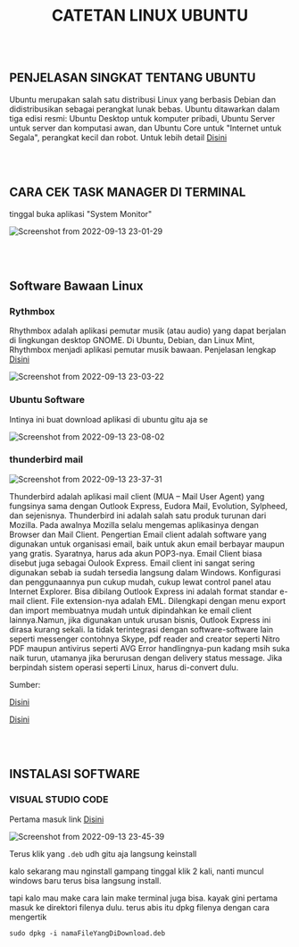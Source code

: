 <div align = "center">
  <h1> CATETAN LINUX UBUNTU </h1>
</div>

<br><br>

## PENJELASAN SINGKAT TENTANG UBUNTU

Ubuntu merupakan salah satu distribusi Linux yang berbasis Debian dan didistribusikan sebagai perangkat lunak bebas. Ubuntu ditawarkan dalam tiga edisi resmi: Ubuntu Desktop untuk komputer pribadi, Ubuntu Server untuk server dan komputasi awan, dan Ubuntu Core untuk "Internet untuk Segala", perangkat kecil dan robot. Untuk lebih detail [Disini](https://id.wikipedia.org/wiki/Ubuntu)

<br><br>

## CARA CEK TASK MANAGER DI TERMINAL

tinggal buka aplikasi "System Monitor"

![Screenshot from 2022-09-13 23-01-29](https://user-images.githubusercontent.com/92344349/189950627-108034ac-c354-4c64-a810-c82351b122bb.png)

<br><br>

## Software Bawaan Linux

### Rythmbox

Rhythmbox adalah aplikasi pemutar musik (atau audio) yang dapat berjalan di lingkungan desktop GNOME. Di Ubuntu, Debian, dan Linux Mint, Rhythmbox menjadi aplikasi pemutar musik bawaan. Penjelasan lengkap [Disini](https://www.breedie.com/rhythmbox-aplikasi-ubuntu/)


![Screenshot from 2022-09-13 23-03-22](https://user-images.githubusercontent.com/92344349/189951261-26c50801-eae0-42e0-a982-4d26d9095a14.png)

### Ubuntu Software

Intinya ini buat download aplikasi di ubuntu gitu aja se

![Screenshot from 2022-09-13 23-08-02](https://user-images.githubusercontent.com/92344349/189952079-14665757-d1c9-46bd-980c-58d1b03813ff.png)

### thunderbird mail

![Screenshot from 2022-09-13 23-37-31](https://user-images.githubusercontent.com/92344349/189958054-be2feeed-7111-4e1f-921d-152f2752eae5.png)

Thunderbird adalah aplikasi mail client (MUA – Mail User Agent) yang fungsinya sama dengan Outlook Express, Eudora Mail, Evolution, Sylpheed, dan sejenisnya. Thunderbird ini adalah salah satu produk turunan dari Mozilla. Pada awalnya Mozilla selalu mengemas aplikasinya dengan Browser dan Mail Client.
Pengertian Email client adalah software yang digunakan untuk organisasi email, baik untuk akun email berbayar maupun yang gratis. Syaratnya, harus ada akun POP3-nya. Email Client biasa disebut juga sebagai Oulook Express.
Email client ini sangat sering digunakan sebab ia sudah tersedia langsung dalam Windows. Konfigurasi dan penggunaannya pun cukup mudah, cukup lewat control panel atau Internet Explorer. Bisa dibilang Outlook Express ini adalah format standar e-mail client. File extension-nya adalah EML. Dilengkapi dengan menu export dan import membuatnya mudah untuk dipindahkan ke email client lainnya.Namun, jika digunakan untuk urusan bisnis, Outlook Express ini dirasa kurang sekali. Ia tidak terintegrasi dengan software-software lain seperti messenger contohnya Skype, pdf reader and creator seperti Nitro PDF maupun antivirus seperti AVG Error handlingnya-pun kadang msih suka naik turun, utamanya jika berurusan dengan delivery status message. Jika berpindah sistem operasi seperti Linux, harus di-convert dulu.

Sumber: 

[Disini](https://lovelyristin.com/perbedaan-thunderbird-dan-gmail)

[Disini](https://faqdesk.net/id/klien-email-mana-yang-lebih-baik-mozilla-thunderbird-atau-microsoft-outlook)

<br><br>

## INSTALASI SOFTWARE

### VISUAL STUDIO CODE

Pertama masuk link [Disini](https://code.visualstudio.com/)

![Screenshot from 2022-09-13 23-45-39](https://user-images.githubusercontent.com/92344349/189959828-9d6784d4-4dc8-4e60-a05c-bc65c0faace6.png)

Terus klik yang ```.deb``` udh gitu aja langsung keinstall

kalo sekarang mau nginstall gampang tinggal klik 2 kali, nanti muncul windows baru terus bisa langsung install.

tapi kalo mau make cara lain make terminal juga bisa. kayak gini pertama masuk ke direktori filenya dulu. terus abis itu dpkg filenya dengan cara mengertik

```sudo dpkg -i namaFileYangDiDownload.deb```
